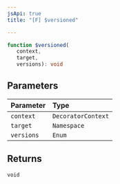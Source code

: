 ```yaml
---
jsApi: true
title: "[F] $versioned"

---
```

```ts
function $versioned(
   context, 
   target, 
   versions): void
```

## Parameters

| Parameter | Type |
| :------ | :------ |
| `context` | `DecoratorContext` |
| `target` | `Namespace` |
| `versions` | `Enum` |

## Returns

`void`
